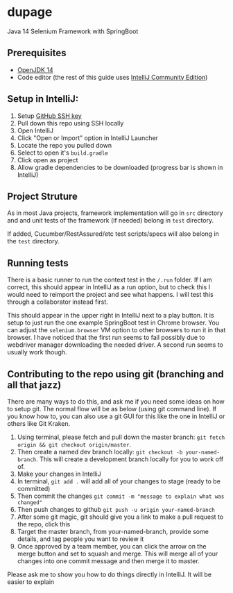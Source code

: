 # dupage
Java 14 Selenium Framework with SpringBoot

## Prerequisites
- [OpenJDK 14](https://adoptopenjdk.net/?variant=openjdk14&jvmVariant=hotspot)
- Code editor (the rest of this guide uses [IntelliJ Community Edition](https://www.jetbrains.com/idea/download/#section=mac))

## Setup in IntelliJ:
1. Setup [GitHub SSH key](https://help.github.com/en/github/authenticating-to-github/connecting-to-github-with-ssh)
2. Pull down this repo using SSH locally
3. Open IntelliJ
4. Click "Open or Import" option in IntelliJ Launcher
5. Locate the repo you pulled down
6. Select to open it's `build.gradle`
7. Click open as project
8. Allow gradle dependencies to be downloaded (progress bar is shown in IntelliJ)

## Project Struture
As in most Java projects, framework implementation will go in `src` directory and and unit tests of the framework (if needed) belong in `test` directory.

If added, Cucumber/RestAssured/etc test scripts/specs will also belong in the `test` directory.

## Running tests
There is a basic runner to run the context test in the `/.run` folder. If I am correct, this should appear in IntelliJ as a run option, but to check this I would need to reimport the project and see what happens. I will test this through a collaborator instead first.

This should appear in the upper right in IntelliJ next to a play button. It is setup to just run the one example SpringBoot test in Chrome browser. You can adjust the `selenium.browser` VM option to other browsers to run it in that browser. I have noticed that the first run seems to fail possibly due to webdriver manager downloading the needed driver. A second run seems to usually work though.

## Contributing to the repo using git (branching and all that jazz)
There are many ways to do this, and ask me if you need some ideas on how to setup git. The normal flow will be as below (using git command line). If you know how to, you can also use a git GUI for this like the one in IntelliJ or others like Git Kraken.

1. Using terminal, please fetch and pull down the master branch: `git fetch origin && git checkout origin/master`.
2. Then create a named dev branch locally: `git checkout -b your-named-branch`. This will create a development branch locally for you to work off of.
3. Make your changes in IntelliJ
4. In terminal, `git add .` will add all of your changes to stage (ready to be committed)
5. Then commit the changes `git commit -m "message to explain what was changed"`
6. Then push changes to github `git push -u origin your-named-branch`
7. After some git magic, git should give you a link to make a pull request to the repo, click this
8. Target the master branch, from your-named-branch, provide some details, and tag people you want to review it
9. Once approved by a team member, you can click the arrow on the merge button and set to squash and merge. This will merge all of your changes into one commit message and then merge it to master.

Please ask me to show you how to do things directly in IntelliJ. It will be easier to explain
